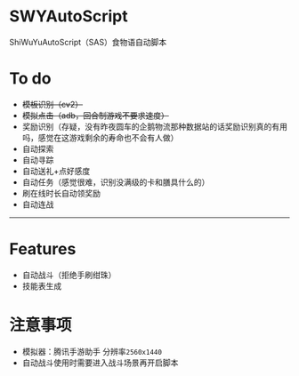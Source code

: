# SWYAutoScript
ShiWuYuAutoScript（SAS）食物语自动脚本
# To do
- ~~模板识别（cv2）~~
- ~~模拟点击（adb，回合制游戏不要求速度）~~
- 奖励识别（存疑，没有昨夜圆车的企鹅物流那种数据站的话奖励识别真的有用吗，感觉在这游戏剩余的寿命也不会有人做）
- 自动探索
- 自动寻踪
- 自动送礼+点好感度
- 自动任务（感觉很难，识别没满级的卡和膳具什么的）
- 刷在线时长自动领奖励
- 自动连战
---
# Features
- 自动战斗（拒绝手刷绀珠）
- 技能表生成

# 注意事项
- 模拟器：腾讯手游助手 分辨率`2560x1440`
- 自动战斗使用时需要进入战斗场景再开启脚本
